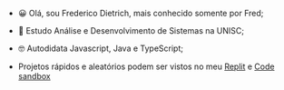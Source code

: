 - 😀 Olá, sou Frederico Dietrich, mais conhecido somente por Fred;
- 😬 Estudo Análise e Desenvolvimento de Sistemas na UNISC;
- 🤓 Autodidata Javascript, Java e TypeScript;

- Projetos rápidos e aleatórios podem ser vistos no meu [Replit](https://replit.com/@FredericoDietri) e [Code sandbox](https://codesandbox.io/u/FredDietrich)

<!---
FredDietrich/FredDietrich is a ✨ special ✨ repository because its `README.md` (this file) appears on your GitHub profile.
You can click the Preview link to take a look at your changes.
--->
